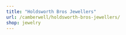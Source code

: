 ```yaml
---
title: "Holdsworth Bros Jewellers"
url: /camberwell/holdsworth-bros-jewellers/
shop: jewelry
---
```

